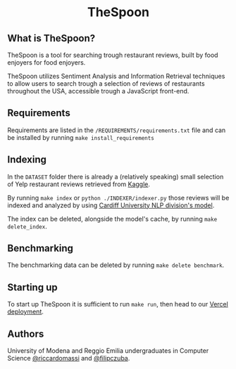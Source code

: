 <h1 align="center">TheSpoon</h1>


## What is TheSpoon?
TheSpoon is a tool for searching trough restaurant reviews, built by food enjoyers for food enjoyers.

TheSpoon utilizes Sentiment Analysis and Information Retrieval techniques to allow users to search trough a selection of reviews of restaurants throughout the USA, accessible trough a JavaScript front-end.

## Requirements
Requirements are listed in the `/REQUIREMENTS/requirements.txt` file and can be installed by running `make install_requirements`

## Indexing
In the `DATASET` folder there is already a (relatively speaking) small selection of Yelp restaurant reviews retrieved from [Kaggle](https://www.kaggle.com/datasets/yelp-dataset/yelp-dataset).

By running `make index` or `python ./INDEXER/indexer.py` those reviews will be indexed and analyzed by using [Cardiff University NLP division's model](https://huggingface.co/cardiffnlp/twitter-roberta-base-sentiment-latest).

The index can be deleted, alongside the model's cache, by running `make delete_index`.

## Benchmarking
The benchmarking data can be deleted by running `make delete benchmark`.

## Starting up
To start up TheSpoon it is sufficient to run `make run`, then head to our [Vercel deployment](https://thespoon.vercel.app).

## Authors
 University of Modena and Reggio Emilia undergraduates in Computer Science [@riccardomassi](https://github.com/riccardomassi/) and [@filipczuba](https://github.com/filipczuba/).
